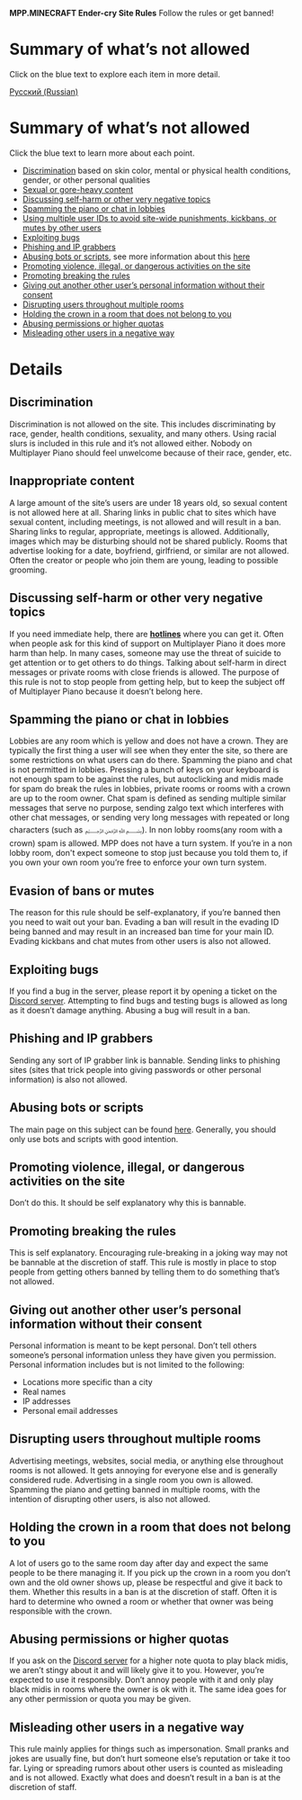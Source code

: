 **MPP.MINECRAFT Ender-cry Site Rules**
Follow the rules or get banned!
# **Summary of what’s not allowed**
Click on the blue text to explore each item in more detail.

[Русский (Russian)](https://github.com/FreddyVorobyov5445/Mppminecraft-ender-cry/blob/main/Russian_Rules.md)
# **Summary of what’s not allowed**
Click the blue text to learn more about each point.

- [Discrimination](#l27nomxkhynq) based on skin color, mental or physical health conditions, gender, or other personal qualities
- [Sexual or gore-heavy content](#pdaa6a4bh3su)
- [Discussing self-harm or other very negative topics](#7qdnvrwkb566)
- [Spamming the piano or chat in lobbies](#in43l28ksb4i)
- [Using multiple user IDs to avoid site-wide punishments, kickbans, or mutes by other users](#7f4h2wmhd966)
- [Exploiting bugs](#q37l3yslii9u)
- [Phishing and IP grabbers](#qw2rqtqr2nx1)
- [Abusing bots or scripts](#upsalt4k3ygi), see more information about this [here](https://github.com/Hyye123/OpenMPP/blob/master/bot_guide.md)
- [Promoting violence, illegal, or dangerous activities on the site](#9uj7kavu2qm5)
- [Promoting breaking the rules](#nrumvd175htz)
- [Giving out another other user’s personal information without their consent](#gskgxmffw5kc)
- [Disrupting users throughout multiple rooms](#7sqr9tc5nx1y)
- [Holding the crown in a room that does not belong to you](#s4f80d3tgu32)
- [Abusing permissions or higher quotas](#hybutn7n0y18)
- [Misleading other users in a negative way](#cm2dqngrt8ln)
# Details
## **Discrimination**
Discrimination is not allowed on the site. This includes discriminating by race, gender, health conditions, sexuality, and many others. Using racial slurs is included in this rule and it’s not  allowed either. Nobody on Multiplayer Piano should feel unwelcome because of their race, gender, etc.
## **Inappropriate content**
A large amount of the site’s users are under 18 years old, so sexual content is not allowed here at all. Sharing links in public chat to sites which have sexual content, including meetings, is not allowed and will result in a ban. Sharing links to regular, appropriate, meetings is allowed. Additionally, images which may be disturbing should not be shared publicly. Rooms that advertise looking for a date, boyfriend, girlfriend, or similar are not allowed. Often the creator or people who join them are young, leading to possible grooming.
## **Discussing self-harm or other very negative topics**
If you need immediate help, there are [**hotlines**](https://www.opencounseling.com/suicide-hotlines) where you can get it. Often when people ask for this kind of support on Multiplayer Piano it does more harm than help. In many cases, someone may use the threat of suicide to get attention or to get others to do things. Talking about self-harm in direct messages or private rooms with close friends is allowed. The purpose of this rule is not to stop people from getting help, but to keep the subject off of Multiplayer Piano because it doesn’t belong here.
## **Spamming the piano or chat in lobbies**
Lobbies are any room which is yellow and does not have a crown. They are typically the first thing a user will see when they enter the site, so there are some restrictions on what users can do there. Spamming the piano and chat is not permitted in lobbies. Pressing a bunch of keys on your keyboard is not enough spam to be against the rules, but autoclicking and midis made for spam do break the rules in lobbies, private rooms or rooms with a crown are up to the room owner. Chat spam is defined as sending multiple similar messages that serve no purpose, sending zalgo text which interferes with other chat messages, or sending very long messages with repeated or long characters (such as ﷽). In non lobby rooms(any room with a crown) spam is allowed. MPP does not have a turn system. If you’re in a non lobby room, don't expect someone to stop just because you told them to, if you own your own room you’re free to enforce your own turn system.
## **Evasion of bans or mutes**
The reason for this rule should be self-explanatory, if you’re banned then you need to wait out your ban. Evading a ban will result in the evading ID being banned and may result in an increased ban time for your main ID. Evading kickbans and chat mutes from other users is also not allowed.
## **Exploiting bugs**
If you find a bug in the server, please report it by opening a ticket on the [Discord server](https://discord.gg/RjEttXpNbE). Attempting to find bugs and testing bugs is allowed as long as it doesn’t damage anything. Abusing a bug will result in a ban.
## **Phishing and IP grabbers**
Sending any sort of IP grabber link is bannable. Sending links to phishing sites (sites that trick people into giving passwords or other personal information) is also not allowed.
## **Abusing bots or scripts**
The main page on this subject can be found [here](https://github.com/Hyye123/OpenMPP/blob/master/bot_guide.md). Generally, you should only use bots and scripts with good intention.
## **Promoting violence, illegal, or dangerous activities on the site**
Don’t do this. It should be self explanatory why this is bannable.
## **Promoting breaking the rules**
This is self explanatory. Encouraging rule-breaking in a joking way may not be bannable at the discretion of staff. This rule is mostly in place to stop people from getting others banned by telling them to do something that’s not allowed.
## **Giving out another other user’s personal information without their consent**
Personal information is meant to be kept personal. Don’t tell others someone’s personal information unless they have given you permission. Personal information includes but is not limited to the following:

- Locations more specific than a city
- Real names
- IP addresses
- Personal email addresses
## **Disrupting users throughout multiple rooms**
Advertising meetings, websites, social media, or anything else throughout rooms is not allowed. It gets annoying for everyone else and is generally considered rude. Advertising in a single room you own is allowed. Spamming the piano and getting banned in multiple rooms, with the intention of disrupting other users, is also not allowed.
## **Holding the crown in a room that does not belong to you**
A lot of users go to the same room day after day and expect the same people to be there managing it. If you pick up the crown in a room you don’t own and the old owner shows up, please be respectful and give it back to them. Whether this results in a ban is at the discretion of staff. Often it is hard to determine who owned a room or whether that owner was being responsible with the crown.
## **Abusing permissions or higher quotas**
If you ask on the [Discord server](https://discord.gg/Pkksh2nB) for a higher note quota to play black midis, we aren’t stingy about it and will likely give it to you. However, you’re expected to use it responsibly. Don’t annoy people with it and only play black midis in rooms where the owner is ok with it. The same idea goes for any other permission or quota you may be given.
## **Misleading other users in a negative way**
This rule mainly applies for things such as impersonation. Small pranks and jokes are usually fine, but don’t hurt someone else’s reputation or take it too far. Lying or spreading rumors about other users is counted as misleading and is not allowed. Exactly what does and doesn’t result in a ban is at the discretion of staff.
